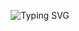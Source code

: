 <p align="center">
  <img src="https://readme-typing-svg.herokuapp.com?font=Fira+Code&size=32&pause=1000&color=FFFFFF&center=true&vCenter=true&width=800&lines=Welcome+to+Pramudya+Pratama+GitHub" alt="Typing SVG" />
</p>
